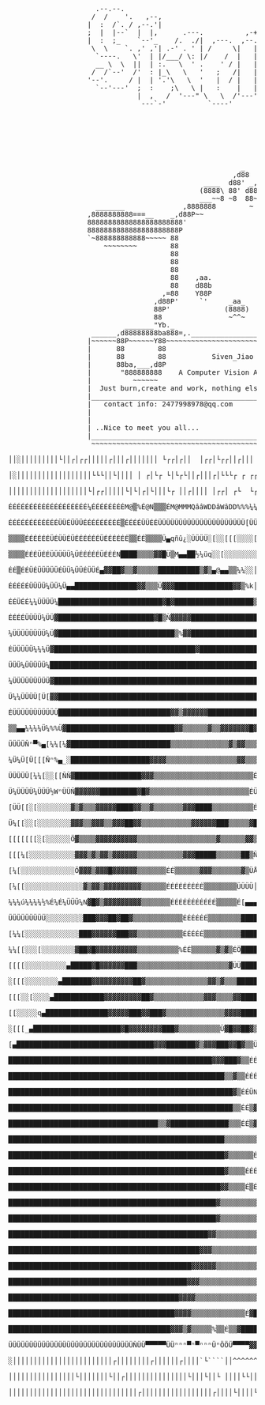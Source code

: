   <pre>                                                                                
                     .--.--.                                         ,----..                                   
                    /  /    '.   ,--,                               /   /   \             ,-.----.             
                   |  :  /`. / ,--.'|                        ,---, |   :     :            \    /  \    ,---.   
                   ;  |  |--`  |  |,      .---.          ,-+-. /  |.   |  ;. /            |   :    |  '   ,'\  
                   |  :  ;_    `--'_    /.  ./|  ,---.  ,--.'|'   |.   ; /--`   ,--.--.   |   | .\ : /   /   | 
                    \  \    `. ,' ,'| .-' . ' | /     \|   |  ,"' |;   | ;     /       \  .   : |: |.   ; ,. : 
                     `----.   \'  | |/___/ \: |/    /  |   | /  | ||   : |    .--.  .-. | |   |  \ :'   | |: : 
                     __ \  \  ||  | :.   \  ' .    ' / |   | |  | |.   | '___  \__\/: . . |   : .  |'   | .; : 
                    /  /`--'  /'  : |_\   \   '   ;   /|   | |  |/ '   ; : .'| ," .--.; | :     |`-'|   :    | 
                   '--'.     / |  | '.'\   \  '   |  / |   | |--'  '   | '/  :/  /  ,.  | :   : :    \   \  /  
                     `--'---'  ;  :    ;\   \ |   :    |   |/      |   :    /;  :   .'   \|   | :     `----'   
                               |  ,   /  '---" \   \  /'---'        \   \ .' |  ,     .-./`---'.|              
                                ---`-'          `----'               `---`    `--`---'      `---`              
                                                                                            
                                                                     __
                                                                    d888b
                                                                   888888b
                                                                   8888888
                                                                   8888888
                                                                   8888888
                                                        _          8888888
                                                      ,d88         8888888
                                               ____  d88' _,,      888888'
                                              (8888\ 88' d888)     Y8888P
                                              ___~~8 ~8  88~___    d8888
                     _______              ,8888888        ~ 888888_8888
                   ,8888888888===__    _,d88P~~               ~~Y88888'
                   88888888888888888888888'                        `88b
                   8888888888888888888888P                          Y88
                   `~888888888888~~~~~ 88                            88
                       ~~~~~~~~        88                            88
                                       88                            88
                                       88                            88
                                       88                            88
                                       88    ,aa.            ,aa.    88
                                       88    d88b            d88b    88
                                     ,=88    Y88P            Y88P    88=,
                                   ,d88P'     `'     _aa_     `'     `Y88b,     ___ 
                                   88P'             (8888)             `Y88  ad88888b           
                                   88                ~^^~                88 d88Y~~"Y8b      
                            _______"Yb._                              _.d8"d8Y      88      
                    ______,d88888888ba888=,.______________________.,=8888~d88_______88___
                   |~~~~~~88P~~~~~~Y88~~~~~~~~~~~~~~~~~~~~~~~~~~~~~~~~~~~~~~~~~~~~~~~~~~~|
                   |      88        88                                                   |
                   |      88        88           Siven_Jiao                              |
                   |      88ba,___,d8P                                                   |
                   |       "888888888    A Computer Vision Algorithm Enthusiast          |
                   |          ~~~~~~                                                     |
                   |  Just burn,create and work, nothing else needs to be done. Enjoy.   |
                   |_____________________________________________________________________|
                   |   contact info: 2477998978@qq.com                                   |
                   |                                                                     |
                   |                                               |\      _,,,--,,_  ,) | 
                   | ..Nice to meet you all...                     /,`.-'`'   -,  ;-;;'  |
                   |_____________________________________________ |,4-  ) )-,_ ) /\______|
                    ~~~~~~~~~~~~~~~~~~~~~~~~~~~~~~~~~~~~~~~~~~~~~'---''(_/--' (_/-'~~~~~~

││░│││││││││└││┌│┌┌│││││┌│││┌│││││││ └┌┌│┌││  │┌┌│└┌┌││┌│││ │└│┌┌│└┌ │└││└││ ┌┌┌└│└│└││└└ │└│└│┌

│░││││││││││││││││││└└└││└││││ │ ┌│└┌ └│└┌└││┌│││┌│└└└┌ ┌ ┌┌└││┌┌└│ │ │└ ┌  ││ │┌┌ ││└│┌┌┌ ││ └└

│││││││││││││││││││└│┌┌│││││└│└│┌│└│││└┌ ││┌││││ │┌┌│ ┌└  └┌┌││└  │┌│└│└│└│ │  ││└ ││┌└│└││││┌ │

ÉÉÉÉÉÉÉÉÉÉÉÉÉÉÉÉÉÉÉ¼ÉÉÉÉÉÉÉÉM@▒%É@N▒▒▒ÉM@MMMQââWDDâWâDD%%%¼¼¼¼¼¼¼¼¼¼¼¼¼¼¼ü¼½¼¼¼ù¼¼ü¼¼¼¼¼¼[[░░░│└

ÉÉÉÉÉÉÉÉÉÉÉÉÜÜÉÜÜÜÉÉÉÉÉÉÉÉÉ▒ÉÉÉÉÜÜÉÉÜÜÜÜÜÜÜÜÜÜÜÜÜÜÜÜÜÜÜÜÜ[ÜÜÜÜÜÜÜÜÜÜÜÜÜÜÜÜÜÜÜÜÜÜÜÜÑÜÜÜ░░░░░░░[││

▒▒▒▒ÉÉÉÉÉÉÜÉÜÜÉÜÉÉÉÉÉÉÜÉÉÉÉÉÉ▒▒ÉÉ▒▒▒▒Ü▄qñû¿░ÜÜÜÜ░[░░[[[░░░░[░[░[░[░░░░░░░░░░░░░░░░░░░░░│░░│░││││

▒▒▒▒ÉÉÉÜÉÉÜÜÜÜÜ¼ÜÉÉÉÉÉÜÉÉÉN████▒▒▒▒▓▓█Ü▒M▄▄██½¼üq░░[░░░░░░░░░░░░░░░░│░░│░│││││││││││││││││││││└│

ÉÉ▒ÉÉÜÉÜÜÜÜÜÉÜÜ¼ÜÜÉÜÜÉ▄▓▓██▓▒▒▓▒▒▒▒▒██████████▒▓▒▄@▄▄▒▒¼¼░░││││││░░││││││░░░░░░░░░░░░░░┌┌┌┌┌┌░││

ÉÉÉÉÉÜÜÜÜ¼ÜÜ¼Ü▄▄███████████████▓▓▒▒▒Ü▓▓▓██████████████▓▓▒%k│,││││░░││││││││││││││││││││││││││░┌│

ÉÉÜÉÉ¼¼ÜÜÜÜ¼█████████████████████████▓█▓███████████████████▒[░░│││││││││││││││││││││││││││││││││

ÉÉÉÉÜÜÜÜ¼ÜÜ▓███████████████████████▓█▒Ñ▓▓▓▓▓█████████████████▒%¼│││││││││░││░Γü░░│││││││││││││┌

¼ÜÜÜÜÜÜÜÜ¼Ü▓████████████████████████████▒%▓▓████████████████▓▓▒M│││││││││││││││││││││││││││││││└

ÉÜÜÜÜÜ¼¼¼Ü▓██████████████████████████████████▓████████████████▒¼Ü⌐│││░│││││││││││││││││││││││└┌

ÜÜÜ¼ÜÜÜÜÜ¼███████████████████████████████████████████████████▓▓█▄[░│││││││││││││││││││││││││││┌└

¼ÜÜÜÜÜÜÜÜÜ▓███████████████████████████████████████████████████████¿││││││││││││││││││││││││││┌ │

Ü¼¼ÜÜÜÜ[Ü[▓▓████████████████████████████████████████████████████████▄▄▄▄▄▄▄▄▄▄▄▄▄▄▄▄▄▄▄▄½¿ZZ¿┌┌│

ÉÜÜÜÜÜÜÜÜÜÜÜ███████████████████████████▓▓▒▓▓▓▓▓▓███████████████████▒&MMMMMMMwM▀▀▀█▀ⁿ▓▓▓▓▒▒▒▒Ü│││

▒▒▄▄¼¼¼¼Ü¼%%Ü▓██████████████████████████▓▓▒▒▒▒▒▒▓▒▒▓▓▓▓▓▓▓█▓▓██████Mpaaaaaa▄▄q▄q▄qq▄⌡ÜÜÜZZ[[[┌│

ÜÜÜÜÑⁿ▀%▄[¼¼[¼▓████████████████████████▒▒▒▒▒▒▒▒▒▒▒▒▒▒▓▒▓▓▒▒▒▒Ü▓██▓█▒¼¼¼É%¼%ÜÉÜÉÜÜÜ¼¼ÜÜÜÜÜÜÜÜÜ└┌│

¼Ü¼Ü[Ü[[[Ñⁿ%▄_░███████████████████▓▓▓▓▒▒▒▒▒▒▒▒▒▒▒▒▒▒▒▒▒▓▓▒▒▒ÜÜÜ▓███▒ÜÜÜÜÜÜÜÜ¼Ü¼ÜÜÜÜ¼Ü¼ÜÜÜ¼¼ÜÜ│ └

ÜÜÜÜÜ[¼¼[░░[[ÑÑ▓████████████████▓▓▓▒▒▒▒▒▒▒▒▒▒▒▒▒▒▒▒▒▒▒▒▒▒▒▒É[░░Ñ▓██ÜÜ¼ÜÜÜÜÜÜÜÜÜÜÜÜÜÜÜÜÜÜÜÜÜÜ[│└│

Ü¼ÜÜÜÜ¼ÜÜÜ½WⁿÜÜÑ▓▓▓▓▓▓█████████▓█▓▒▒▒▒▒▒▒▒▒▒▒▒▒▒▒▒▒▒▒▒▒▒▒▒ÉÜ[││{$█û│││││││┌││││││││└└└│└││└│░│││

[ÜÜ[[░[░░░░░░░░▓▒▓▒▒▒▓▓▓▓▓████▓▓▒▒▓▒▒▒▒▒▒▒▓▓▓████▒▒▒▒▒▒▒▒▒▒ÉÜì│[Å'││└││││││││││││││││┌┌└└└│││┌

Ü¼[[░░[░░░░░░░░▓▓▓▒▒▓▓▓▒▒▓▓▓██▓▓▒▒▒▒▒▒▒▒▒▒▒▒▓▓▓▓▓▓███▒▒▒▒▒▓█▒'││││││││┌││┌││││┌││││││ │ └│ ││┌││

[[[[[[[░[░░░░░░Ö▓▒▒▒▒▓▓▓▓▓▓▓▓▓▓▒▒▒▒▒▒▒▒▒▒▒▒▒▒▒▒▒▒▒▓▒▒▒▒▒▒▓▓▒Ü│└││││││││└│││││││││││,│,,⌡⌡¿uu││││

[[[¼[░░░░░░░░░░░▓▓▓▒▓▒▓▓▒▓▓▓▓▓▓▒▒▒▒▒▒▒▒▒▒▒▓▓▓█████▒▒▒▒▒▒██▒Ñ││││,,,⌡¿¿uumü%%%ÉÉÉÜÜÜÉ¼ÜÜⁿⁿⁿⁿⁿ┌│┌└

[¼[░░░░░░░░░░░░░Ö▓▓▓▒▓▓▓█▓▓▓▓▓▓▒▒▒▒▒▒▒ÉÉ▒▒▒▒▒▒▓▓▓▒▒▒▒▒▒▒▓▒ÜÅÜÜ¼ÜÜÜÜⁿⁿⁿⁿⁿⁿ^^^│││││││││││││││░┌│││

[¼[[░░░░░░░░░░░░░░▓▒▓▓▒▓▓▓▓▓▓▓▓▓▒▒▒▒▒▒ÉÉÉÉÉÉÉÉÉ▒▒▒▒▒▒▒▒ÜÜÜÜ│││││││││││││││││││││││││││││└││░┌┌└│

¼¼¼ú¼¼¼¼½%É¼É¼ÜÜÜ¼N▓█▓▒▓▓▓▓▓▓▓▓▓▒▒▒▒▒▒▒ÉÉÉÉÉÉÉÉÉÉÉ▒▒▒▒▒É[▄▄▄▄▄▄▄▄▄▄▄▄▄▄▄▄▄▄_│││││└└┌└││││││░ │┌│

ÜÜÜÜÜÜÜÜÜ░░░░░░░░░███▓▓▓██▓██▓▒▒▒▒▒▒▒▒▒▒▒▒ÉÉÉÉÉÉ▒▒▒▒▒▒▒▒███████▓███▓████████▒│││││┌│└│││││└░└│┌┌

[¼¼[░░░░░░░░░░░░░███▓▓▓▓▓▓███▓▓▒▒▒▒▒▒▒▒▒▒▒ÉÉÉÉÉ▒▒▒▒▒▒▒▒▒█████████████████████│││││┌│└│││││││ │└┌

¼¼[[░░░[░░░░░░░░▓██▓█▓▓▓▓▓▓▓▓▓▓▒▒▒▒▒▒▒▒▒▒%ÉÉ▒▒▒▒▒▒▓▒▓▒ÉÖ████████████▓████████│││││││┌││││││░┌│││

[[[[░░░░░░░░░░▄█████▓█▓▓▓▓▓▓███▒▒▒▒▒▒▒▒▒▒▒▒▒▒▒▒▒▒▒▒▒▒▓ÜÜ█████████████████████││││┌┌││││││││░│└└┌

░[[[░░░░░░░░▄███████▓▓▓▓▓▓▓▓▓▓██▓▒▒▒▒▒▒▒▒▒▒▒▒▒▒▒▓▓▒▓▒▒▒██████████▓▓█▓▓▓▓▓████││││┌│││   │││░│└│┌

[[[░░[░░░░▄████████████▓▓▓▓▓▓▓▓▓██▓▒▒▒▒▒▒▒▒▒▒▒▒▓▓▓▒▒▒▒▓▓███████▓▒ÉÜ▒▒É▒▓█▒███│││││││┌│││┌││[│┌│

[[░░░░░q▄███████████████▓▓▓▓▓███▓▓███▓▒▒▒▒▒▒▒▒▒▒▒▒▒▒▓▓▓▓████▓▒▒ÉÉ▓██▒▒▒Ü▓▓███│└││┌│└││┌││││░└│││

░[[[_▄█████████████████████▓█▓▓▓▓▓▓▓▓███▓▒▒▒▒▒▒▒▒▒▒Ü▓█▓▓██▓▒▒ÉÉ▓█████████████,│││└┌│││││└│││└┌ │

[▄█████████████████████████████████▓▓▓███████▓▒▓▓▓███▓▓█▓▒▒ÜÜÜ▓██████████████▓▄││└│││└│││┌│░│└│└

█████████████████████████████████████████████████▓▓▓███▓▒▒ÉÉ▒███████████████████││││└└┌││││└ │└│

████████████████████████████████████████████████████▒▒▓▒▒ÉÉÉ▓███████████████████▄│└│││││└││┌│└└

██████████████████████████████████████████████████████▓▒ÉÉÜN█████████████████████Ç│││┌││││║││┌└│

██████████████████████████████████████████████████████▒▒ÉÉ▒▓███████▓▓▓ÜÜÜÜ[¼,~ⁿ▓██▄│││┌│││░ ┌│└└

████████████████████████████████████▒▒▓██████████████▒▒▒ÉÉ▒▓████▓Ö▒▒▒▒ÉÉÉÉÉÉ▒MÉ▄███▄││││││░│││┌┌

████████████████████████████████████████████████████▒▒▒▒▒▒▒▒▒▒▒▒ÖÉÉÜÜ▄▓█████████████▄┌││││░││││└

████████████████████████████████████████████████████▓▒▒▒▒▒▒ÉÉÉÉÉÜ▄████████▓▀%%~▓██████││┌│░││││┌

████████████████████████████████████████████████████▓▒▒▒▒ÉÉÉÜÉÉ▒▓▓▓▓▓▓▓▓▒▒▒ÜÉÉÉ████████,││░│┌│││

███████████████████████████████████████████████████▓▓▒▒▒▒É▒ÉÉ▒▒▒▒▒▒▒▒▒▒▒▒▒▒▓█É~▓████████¡│[│┌│││

██████████████████████████████████████████████████▓▒▒▒▒▒▒▒▒▒▒▒ÜÉÉÉÉÉÉ▓▓████▓▒Üq██████████Ç[┌│ ││

██████████████████████████████████████████████████▓▒▒▒▒▒▒▒▒▒▒ÉÉ▒É▒▒▓▓▓▓▓▒▒▒▒▒Ü▓███████████[│┌│┌│

████████████████████████████████████████████████▓▓▒▒▒▒▒▒▒▒▒▒▒▒▒▒▒▒▒▒▒▒▒▒▒▓▓▓██████████████[│││││

██████████████████████████████████████████████▓▓▓▒▒▒▒▒▒▒▒▒▒▒▒▒▒▒▒▒▒▒▓▓████████████████████[││└┌│

████████████████████████████████████████████▓▓▓▓▓▓▒▒▒▒▒▒▒▒▒▒▒▒▒▒▒É▓███████████████████████││││┌│

███████████████████████████████████████████▓▓▓▒▒▒▒▒▒▒▒▒▒▒▒▒▒▒▒ÉÉ▓████████████████████████▒││┌└│┌

█████████████████████████████████████████▓▓▓▓▒▒▒▒▒▒▒▒▒▒▒▒▒▒▒▒▓███████████████████████████▒│┌││││

████████████████████████████████████████▓▓▓▓▒▒▒▒▒▒▒▒▒▒▒▒▒É▓██████████████████████████████▒,│││││

███████████████████████████████████████▓▓▓▒▓▒▒▒▒▒%▒▒É▒▒▓█████████████████████████████████▒[│┌│┌│

ÜÜÜÜÜÜÜÜÜÜÜÜÜÜÜÜÜÜÜÜÜÜÜÜÜÜÜÜÜÜÑÜÜ▀▀▀▀▀ÜÜⁿⁿⁿ▀ⁿ▀ⁿⁿⁿÜⁿÖÖÜ▀▀▀▀▓▓▓▓▓▓█████████████████████████▒└││││└

░││││││││││││││││││││││││┌││││││││┌││││││┌││││`└````││^^^^^^^^^"º'ººººººⁿⁿ░ⁿⁿⁿⁿ¼Ü░░¼¼¼¼»»Ü││└│││

││││││││││││││││└│││││││└││┌│││││││││││││││└│││└││└ ││││└└│││┌└│││┌┌│││┌││┌┌┌└││││││┌│││││││││││

│││││││││││││││││││││││││││││││┌│││││││││││││││││┌││││└││││└││└│││└ └└││┌│ ┌││││└│││││││││││││││


                     </pre>
